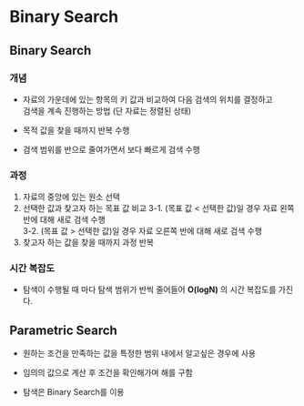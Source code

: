# Binary Search


## Binary Search

### 개념

 - 자료의 가운데에 있는 항목의 키 값과 비교하여 다음 검색의 위치를 결정하고  
   검색을 계속 진행하는 방법 (단 자료는 정렬된 상태)

- 목적 값을 찾을 때까지 반복 수행

- 검색 범위를 반으로 줄여가면서 보다 빠르게 검색 수행

### 과정

1. 자료의 중앙에 있는 원소 선택  
2. 선택한 값과 찾고자 하는 목표 값 비교
3-1. (목표 값 < 선택한 값)일 경우 자료 왼쪽 반에 대해 새로 검색 수행  
3-2. (목표 값 > 선택한 값)일 경우 자료 오른쪽 반에 대해 새로 검색 수행  
4. 찾고자 하는 값을 찾을 때까지 과정 반복


### 시간 복잡도 

- 탐색이 수행될 때 마다 탐색 범위가 반씩 줄어들어 **O(logN)** 의 시간 복잡도를 가진다.


## Parametric Search

 - 원하는 조건을 만족하는 값을 특정한 범위 내에서 알고싶은 경우에 사용
 
 - 임의의 값으로 계산 후 조건을 확인해가며 해를 구함 
 
 - 탐색은 Binary Search를 이용
